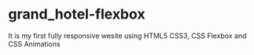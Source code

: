 # grand_hotel-flexbox
It is my first fully responsive wesite using HTML5 CSS3, CSS Flexbox and CSS Animations
